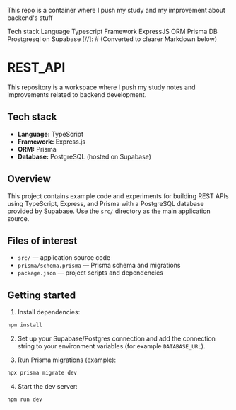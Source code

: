This repo is a container where I push my study and my improvement about backend's stuff

Tech stack
Language Typescript
Framework ExpressJS
ORM Prisma
DB Prostgresql on Supabase
[//]: # (Converted to clearer Markdown below)

# REST_API

This repository is a workspace where I push my study notes and improvements related to backend development.

## Tech stack

- **Language:** TypeScript
- **Framework:** Express.js
- **ORM:** Prisma
- **Database:** PostgreSQL (hosted on Supabase)

## Overview

This project contains example code and experiments for building REST APIs using TypeScript, Express, and Prisma with a PostgreSQL database provided by Supabase. Use the `src/` directory as the main application source.

## Files of interest

- `src/` — application source code
- `prisma/schema.prisma` — Prisma schema and migrations
- `package.json` — project scripts and dependencies

## Getting started

1. Install dependencies:

```bash
npm install
```

2. Set up your Supabase/Postgres connection and add the connection string to your environment variables (for example `DATABASE_URL`).

3. Run Prisma migrations (example):

```bash
npx prisma migrate dev
```

4. Start the dev server:

```bash
npm run dev
```
